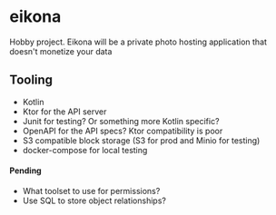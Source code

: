 # eikona
Hobby project. Eikona will be a private photo hosting application that doesn't monetize your data

## Tooling

- Kotlin
- Ktor for the API server
- Junit for testing? Or something more Kotlin specific?
- OpenAPI for the API specs? Ktor compatibility is poor
- S3 compatible block storage (S3 for prod and Minio for testing)
- docker-compose for local testing

#### Pending
- What toolset to use for permissions?
- Use SQL to store object relationships?
